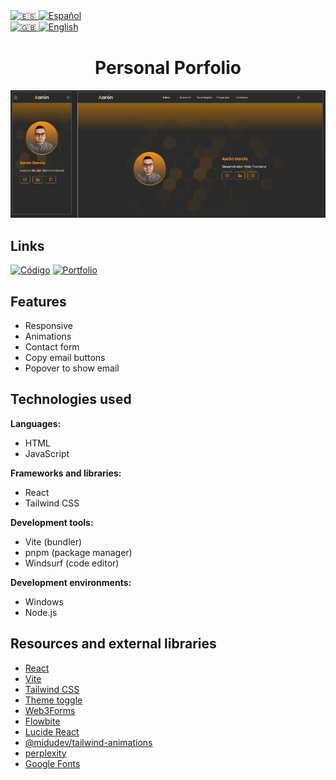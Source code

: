<a href="./README.md">
    <img src="https://flagcdn.com/es.svg" alt="🇪🇸" height="24" />
    <img src="https://img.shields.io/badge/ES-gray?style=for-the-badge" alt="Español" style="height: 24px; width: auto;" />
 </a></br>

  <a href="./README.en.md">
    <img src="https://flagcdn.com/gb.svg" alt="🇬🇧" height="24" width="35px" />
    <img src="https://img.shields.io/badge/GB-gray?style=for-the-badge" alt="English" style="height: 24px; width: auto;"  />
  </a>

<div align="center">
    
# Personal Porfolio
    
![](public/assets/images/screenshot.png)
</div>

## Links

[![Código](https://img.shields.io/badge/GitHub-100000?style=for-the-badge&logo=github&logoColor=white)](https://github.com/Aaron-GF/portfolio_personal.git)
[![Portfolio](https://img.shields.io/badge/Portfolio-255E63?style=for-the-badge&logo=About.me&logoColor=white)](https://portfolio-dev-web-aaron-gf.vercel.app/)

## Features

- Responsive
- Animations
- Contact form
- Copy email buttons
- Popover to show email

## Technologies used

**Languages:**

- HTML
- JavaScript

**Frameworks and libraries:**

- React
- Tailwind CSS

**Development tools:**

- Vite (bundler)
- pnpm (package manager)
- Windsurf (code editor)

**Development environments:**

- Windows
- Node.js

## Resources and external libraries

- [React](https://reactjs.org/)
- [Vite](https://vite.dev/)
- [Tailwind CSS](https://tailwindcss.com/)
- [Theme toggle](https://theme-toggle.rdsx.dev/)
- [Web3Forms](https://web3forms.com/)
- [Flowbite](https://flowbite.com/)
- [Lucide React](https://lucide.dev/)
- [@midudev/tailwind-animations](https://tailwindcss-animations.vercel.app/)
- [perplexity](https://perplexity.ai/)
- [Google Fonts](https://fonts.google.com/)
